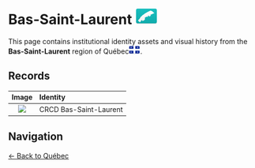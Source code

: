 # Bas-Saint-Laurent ![01](https://github.com/apapenheim/nation-branding-now/blob/master/images/FlagKit/NA/CA/QC/01/01@2x.png)

This page contains institutional identity assets and visual history from the **Bas-Saint-Laurent** region of Québec![QC](../../../../images/FlagKit/NA/CA/QC/QC.png).

## Records

| Image | Identity |
| :---: | :--- |
| ![](https://f001.backblazeb2.com/b2api/v1/b2_download_file_by_id?fileId=4_z28c49eac21252eda5eb50012_f103447f218dd89f9_d20170709_m043749_c001_v0001041_t0059) | CRCD Bas-Saint-Laurent |

## Navigation

[← Back to Québec](../README.md)
